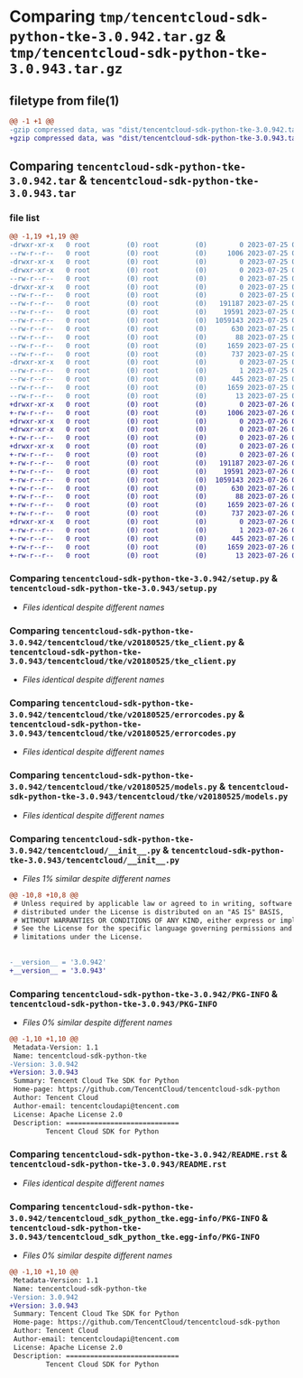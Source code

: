# Comparing `tmp/tencentcloud-sdk-python-tke-3.0.942.tar.gz` & `tmp/tencentcloud-sdk-python-tke-3.0.943.tar.gz`

## filetype from file(1)

```diff
@@ -1 +1 @@
-gzip compressed data, was "dist/tencentcloud-sdk-python-tke-3.0.942.tar", last modified: Tue Jul 25 04:28:05 2023, max compression
+gzip compressed data, was "dist/tencentcloud-sdk-python-tke-3.0.943.tar", last modified: Wed Jul 26 00:46:45 2023, max compression
```

## Comparing `tencentcloud-sdk-python-tke-3.0.942.tar` & `tencentcloud-sdk-python-tke-3.0.943.tar`

### file list

```diff
@@ -1,19 +1,19 @@
-drwxr-xr-x   0 root         (0) root         (0)        0 2023-07-25 04:28:05.000000 tencentcloud-sdk-python-tke-3.0.942/
--rw-r--r--   0 root         (0) root         (0)     1006 2023-07-25 04:28:05.000000 tencentcloud-sdk-python-tke-3.0.942/setup.py
-drwxr-xr-x   0 root         (0) root         (0)        0 2023-07-25 04:28:05.000000 tencentcloud-sdk-python-tke-3.0.942/tencentcloud/
-drwxr-xr-x   0 root         (0) root         (0)        0 2023-07-25 04:28:05.000000 tencentcloud-sdk-python-tke-3.0.942/tencentcloud/tke/
--rw-r--r--   0 root         (0) root         (0)        0 2023-07-25 04:28:05.000000 tencentcloud-sdk-python-tke-3.0.942/tencentcloud/tke/__init__.py
-drwxr-xr-x   0 root         (0) root         (0)        0 2023-07-25 04:28:05.000000 tencentcloud-sdk-python-tke-3.0.942/tencentcloud/tke/v20180525/
--rw-r--r--   0 root         (0) root         (0)        0 2023-07-25 04:28:05.000000 tencentcloud-sdk-python-tke-3.0.942/tencentcloud/tke/v20180525/__init__.py
--rw-r--r--   0 root         (0) root         (0)   191187 2023-07-25 04:28:05.000000 tencentcloud-sdk-python-tke-3.0.942/tencentcloud/tke/v20180525/tke_client.py
--rw-r--r--   0 root         (0) root         (0)    19591 2023-07-25 04:28:05.000000 tencentcloud-sdk-python-tke-3.0.942/tencentcloud/tke/v20180525/errorcodes.py
--rw-r--r--   0 root         (0) root         (0)  1059143 2023-07-25 04:28:05.000000 tencentcloud-sdk-python-tke-3.0.942/tencentcloud/tke/v20180525/models.py
--rw-r--r--   0 root         (0) root         (0)      630 2023-07-25 04:28:05.000000 tencentcloud-sdk-python-tke-3.0.942/tencentcloud/__init__.py
--rw-r--r--   0 root         (0) root         (0)       88 2023-07-25 04:28:05.000000 tencentcloud-sdk-python-tke-3.0.942/setup.cfg
--rw-r--r--   0 root         (0) root         (0)     1659 2023-07-25 04:28:05.000000 tencentcloud-sdk-python-tke-3.0.942/PKG-INFO
--rw-r--r--   0 root         (0) root         (0)      737 2023-07-25 04:28:05.000000 tencentcloud-sdk-python-tke-3.0.942/README.rst
-drwxr-xr-x   0 root         (0) root         (0)        0 2023-07-25 04:28:05.000000 tencentcloud-sdk-python-tke-3.0.942/tencentcloud_sdk_python_tke.egg-info/
--rw-r--r--   0 root         (0) root         (0)        1 2023-07-25 04:28:05.000000 tencentcloud-sdk-python-tke-3.0.942/tencentcloud_sdk_python_tke.egg-info/dependency_links.txt
--rw-r--r--   0 root         (0) root         (0)      445 2023-07-25 04:28:05.000000 tencentcloud-sdk-python-tke-3.0.942/tencentcloud_sdk_python_tke.egg-info/SOURCES.txt
--rw-r--r--   0 root         (0) root         (0)     1659 2023-07-25 04:28:05.000000 tencentcloud-sdk-python-tke-3.0.942/tencentcloud_sdk_python_tke.egg-info/PKG-INFO
--rw-r--r--   0 root         (0) root         (0)       13 2023-07-25 04:28:05.000000 tencentcloud-sdk-python-tke-3.0.942/tencentcloud_sdk_python_tke.egg-info/top_level.txt
+drwxr-xr-x   0 root         (0) root         (0)        0 2023-07-26 00:46:45.000000 tencentcloud-sdk-python-tke-3.0.943/
+-rw-r--r--   0 root         (0) root         (0)     1006 2023-07-26 00:46:45.000000 tencentcloud-sdk-python-tke-3.0.943/setup.py
+drwxr-xr-x   0 root         (0) root         (0)        0 2023-07-26 00:46:45.000000 tencentcloud-sdk-python-tke-3.0.943/tencentcloud/
+drwxr-xr-x   0 root         (0) root         (0)        0 2023-07-26 00:46:45.000000 tencentcloud-sdk-python-tke-3.0.943/tencentcloud/tke/
+-rw-r--r--   0 root         (0) root         (0)        0 2023-07-26 00:46:45.000000 tencentcloud-sdk-python-tke-3.0.943/tencentcloud/tke/__init__.py
+drwxr-xr-x   0 root         (0) root         (0)        0 2023-07-26 00:46:45.000000 tencentcloud-sdk-python-tke-3.0.943/tencentcloud/tke/v20180525/
+-rw-r--r--   0 root         (0) root         (0)        0 2023-07-26 00:46:45.000000 tencentcloud-sdk-python-tke-3.0.943/tencentcloud/tke/v20180525/__init__.py
+-rw-r--r--   0 root         (0) root         (0)   191187 2023-07-26 00:46:45.000000 tencentcloud-sdk-python-tke-3.0.943/tencentcloud/tke/v20180525/tke_client.py
+-rw-r--r--   0 root         (0) root         (0)    19591 2023-07-26 00:46:45.000000 tencentcloud-sdk-python-tke-3.0.943/tencentcloud/tke/v20180525/errorcodes.py
+-rw-r--r--   0 root         (0) root         (0)  1059143 2023-07-26 00:46:45.000000 tencentcloud-sdk-python-tke-3.0.943/tencentcloud/tke/v20180525/models.py
+-rw-r--r--   0 root         (0) root         (0)      630 2023-07-26 00:46:45.000000 tencentcloud-sdk-python-tke-3.0.943/tencentcloud/__init__.py
+-rw-r--r--   0 root         (0) root         (0)       88 2023-07-26 00:46:45.000000 tencentcloud-sdk-python-tke-3.0.943/setup.cfg
+-rw-r--r--   0 root         (0) root         (0)     1659 2023-07-26 00:46:45.000000 tencentcloud-sdk-python-tke-3.0.943/PKG-INFO
+-rw-r--r--   0 root         (0) root         (0)      737 2023-07-26 00:46:45.000000 tencentcloud-sdk-python-tke-3.0.943/README.rst
+drwxr-xr-x   0 root         (0) root         (0)        0 2023-07-26 00:46:45.000000 tencentcloud-sdk-python-tke-3.0.943/tencentcloud_sdk_python_tke.egg-info/
+-rw-r--r--   0 root         (0) root         (0)        1 2023-07-26 00:46:45.000000 tencentcloud-sdk-python-tke-3.0.943/tencentcloud_sdk_python_tke.egg-info/dependency_links.txt
+-rw-r--r--   0 root         (0) root         (0)      445 2023-07-26 00:46:45.000000 tencentcloud-sdk-python-tke-3.0.943/tencentcloud_sdk_python_tke.egg-info/SOURCES.txt
+-rw-r--r--   0 root         (0) root         (0)     1659 2023-07-26 00:46:45.000000 tencentcloud-sdk-python-tke-3.0.943/tencentcloud_sdk_python_tke.egg-info/PKG-INFO
+-rw-r--r--   0 root         (0) root         (0)       13 2023-07-26 00:46:45.000000 tencentcloud-sdk-python-tke-3.0.943/tencentcloud_sdk_python_tke.egg-info/top_level.txt
```

### Comparing `tencentcloud-sdk-python-tke-3.0.942/setup.py` & `tencentcloud-sdk-python-tke-3.0.943/setup.py`

 * *Files identical despite different names*

### Comparing `tencentcloud-sdk-python-tke-3.0.942/tencentcloud/tke/v20180525/tke_client.py` & `tencentcloud-sdk-python-tke-3.0.943/tencentcloud/tke/v20180525/tke_client.py`

 * *Files identical despite different names*

### Comparing `tencentcloud-sdk-python-tke-3.0.942/tencentcloud/tke/v20180525/errorcodes.py` & `tencentcloud-sdk-python-tke-3.0.943/tencentcloud/tke/v20180525/errorcodes.py`

 * *Files identical despite different names*

### Comparing `tencentcloud-sdk-python-tke-3.0.942/tencentcloud/tke/v20180525/models.py` & `tencentcloud-sdk-python-tke-3.0.943/tencentcloud/tke/v20180525/models.py`

 * *Files identical despite different names*

### Comparing `tencentcloud-sdk-python-tke-3.0.942/tencentcloud/__init__.py` & `tencentcloud-sdk-python-tke-3.0.943/tencentcloud/__init__.py`

 * *Files 1% similar despite different names*

```diff
@@ -10,8 +10,8 @@
 # Unless required by applicable law or agreed to in writing, software
 # distributed under the License is distributed on an "AS IS" BASIS,
 # WITHOUT WARRANTIES OR CONDITIONS OF ANY KIND, either express or implied.
 # See the License for the specific language governing permissions and
 # limitations under the License.
 
 
-__version__ = '3.0.942'
+__version__ = '3.0.943'
```

### Comparing `tencentcloud-sdk-python-tke-3.0.942/PKG-INFO` & `tencentcloud-sdk-python-tke-3.0.943/PKG-INFO`

 * *Files 0% similar despite different names*

```diff
@@ -1,10 +1,10 @@
 Metadata-Version: 1.1
 Name: tencentcloud-sdk-python-tke
-Version: 3.0.942
+Version: 3.0.943
 Summary: Tencent Cloud Tke SDK for Python
 Home-page: https://github.com/TencentCloud/tencentcloud-sdk-python
 Author: Tencent Cloud
 Author-email: tencentcloudapi@tencent.com
 License: Apache License 2.0
 Description: ============================
         Tencent Cloud SDK for Python
```

### Comparing `tencentcloud-sdk-python-tke-3.0.942/README.rst` & `tencentcloud-sdk-python-tke-3.0.943/README.rst`

 * *Files identical despite different names*

### Comparing `tencentcloud-sdk-python-tke-3.0.942/tencentcloud_sdk_python_tke.egg-info/PKG-INFO` & `tencentcloud-sdk-python-tke-3.0.943/tencentcloud_sdk_python_tke.egg-info/PKG-INFO`

 * *Files 0% similar despite different names*

```diff
@@ -1,10 +1,10 @@
 Metadata-Version: 1.1
 Name: tencentcloud-sdk-python-tke
-Version: 3.0.942
+Version: 3.0.943
 Summary: Tencent Cloud Tke SDK for Python
 Home-page: https://github.com/TencentCloud/tencentcloud-sdk-python
 Author: Tencent Cloud
 Author-email: tencentcloudapi@tencent.com
 License: Apache License 2.0
 Description: ============================
         Tencent Cloud SDK for Python
```

